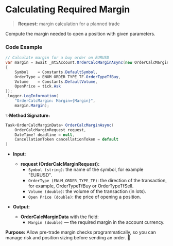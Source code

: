 # Calculating Required Margin

> **Request:** margin calculation for a planned trade

Compute the margin needed to open a position with given parameters.

### Code Example

```csharp
// Calculate margin for a buy order on EURUSD
var margin = await _mt5Account.OrderCalcMarginAsync(new OrderCalcMarginRequest
{
    Symbol    = Constants.DefaultSymbol,
    OrderType = ENUM_ORDER_TYPE_TF.OrderTypeTfBuy,
    Volume    = Constants.DefaultVolume,
    OpenPrice = tick.Ask
});
_logger.LogInformation(
    "OrderCalcMargin: Margin={Margin}",
    margin.Margin);
```

✨**Method Signature:**
```csharp
Task<OrderCalcMarginData> OrderCalcMarginAsync(
    OrderCalcMarginRequest request,
    DateTime? deadline = null,
    CancellationToken cancellationToken = default
)
```

* **Input:**
    * **request (OrderCalcMarginRequest):**
      * `Symbol (string)`: the name of the symbol, for example "EURUSD".
      * `OrderType (ENUM_ORDER_TYPE_TF)`: the direction of the transaction, for example, OrderTypeTfBuy or OrderTypeTfSell.
      * `Volume (double)`: the volume of the transaction (in lots).
      * `Open Price (double)`: the price of opening a position.

* **Output:**
    * **OrderCalcMarginData** with the field:
      * `Margin (double)` — the required margin in the account currency.

**Purpose:** Allow pre-trade margin checks programmatically, so you can manage risk and position sizing before sending an order. 🚀
